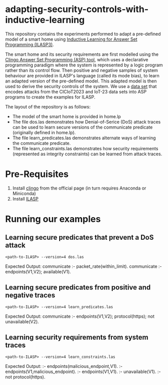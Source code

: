 # adapting-security-controls-with-inductive-learning

This repository contains the experiments performed to adapt a pre-defined model of a smart home using [Inductive Learning for Answer Set Programming (ILASP3)](https://www.ilasp.com/).

The smart home and its security requirements are first modelled using the [Clingo Answer Set Programming (ASP) tool](https://potassco.org/doc/start/), which uses a declarative programming paradigm where the system is represented by a logic program rather than its control flow. Then positive and negative samples of system behaviour are provided in ILASP's language (called its mode bias), to learn an adapted version of the pre-defined model. This adapted model is then used to derive the security controls of the system. We use a [data set](https://zenodo.org/records/14380178) that encodes attacks from the CICIoT2023 and IoT-23 data sets into ASP programs to create the examples for ILASP.

The layout of the repository is as follows:
- The model of the smart home is provided in home.lp
- The file dos.las demonstrates how Denial-of-Serice (DoS) attack traces can be used to learn secure versions of the communicate predicate (originally defined in home.lp).
- The file learn_predicates.las demonstrates alternate ways of learning the communicate predicate.
- The file learn_constraints.las demonstrates how security requirements (represented as integrity constraints) can be learned from attack traces.

# Pre-Requisites
1. Install [clingo](https://potassco.org/clingo/) from the official page (in turn requires Anaconda or Miniconda)
2. Install [ILASP](https://www.ilasp.com/download)

# Running our examples
## Learning secure predicates that prevent a DoS attack
```
<path-to-ILASP> --version=4 dos.las
```

Expected Output:
communicate :- packet_rate(within_limit).
communicate :- endpoints(V1,V2); available(V1).

## Learning secure predicates from positive and negative traces
```
<path-to-ILASP> --version=4 learn_predicates.las
```

Expected Output:
communicate :- endpoints(V1,V2); protocol(https); not unavailable(V2).

## Learning security requirements from system traces
```
<path-to-ILASP> --version=4 learn_constraints.las
```

Expected Output:
 :- endpoints(malicious_endpoint,V1).
 :- endpoints(V1,malicious_endpoint).
 :- endpoints(V1,V1).
 :- unavailable(V1).
 :- not protocol(https).
